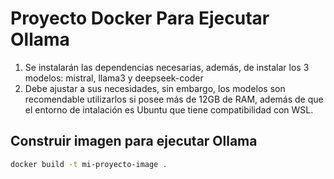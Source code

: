 # Proyecto Docker Para Ejecutar Ollama
1. Se instalarán las dependencias necesarias, además, de instalar los 3 modelos: mistral, llama3 y deepseek-coder
2. Debe ajustar a sus necesidades, sin embargo, los modelos son recomendable utilizarlos si posee más de 12GB de RAM, además de que el entorno de intalación es Ubuntu que tiene compatibilidad con WSL.

## Construir imagen para ejecutar Ollama
```bash
docker build -t mi-proyecto-image .

